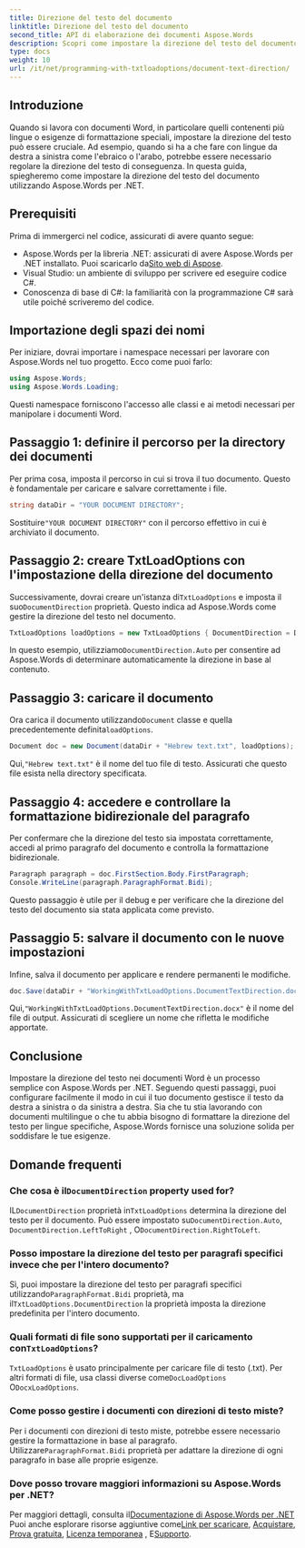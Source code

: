 ```yaml
---
title: Direzione del testo del documento
linktitle: Direzione del testo del documento
second_title: API di elaborazione dei documenti Aspose.Words
description: Scopri come impostare la direzione del testo del documento in Word usando Aspose.Words per .NET con questa guida passo-passo. Perfetta per gestire le lingue da destra a sinistra.
type: docs
weight: 10
url: /it/net/programming-with-txtloadoptions/document-text-direction/
---
```

## Introduzione

Quando si lavora con documenti Word, in particolare quelli contenenti più lingue o esigenze di formattazione speciali, impostare la direzione del testo può essere cruciale. Ad esempio, quando si ha a che fare con lingue da destra a sinistra come l'ebraico o l'arabo, potrebbe essere necessario regolare la direzione del testo di conseguenza. In questa guida, spiegheremo come impostare la direzione del testo del documento utilizzando Aspose.Words per .NET. 

## Prerequisiti

Prima di immergerci nel codice, assicurati di avere quanto segue:

-  Aspose.Words per la libreria .NET: assicurati di avere Aspose.Words per .NET installato. Puoi scaricarlo da[Sito web di Aspose](https://releases.aspose.com/words/net/).
- Visual Studio: un ambiente di sviluppo per scrivere ed eseguire codice C#.
- Conoscenza di base di C#: la familiarità con la programmazione C# sarà utile poiché scriveremo del codice.

## Importazione degli spazi dei nomi

Per iniziare, dovrai importare i namespace necessari per lavorare con Aspose.Words nel tuo progetto. Ecco come puoi farlo:

```csharp
using Aspose.Words;
using Aspose.Words.Loading;
```

Questi namespace forniscono l'accesso alle classi e ai metodi necessari per manipolare i documenti Word.

## Passaggio 1: definire il percorso per la directory dei documenti

Per prima cosa, imposta il percorso in cui si trova il tuo documento. Questo è fondamentale per caricare e salvare correttamente i file.

```csharp
string dataDir = "YOUR DOCUMENT DIRECTORY";
```

 Sostituire`"YOUR DOCUMENT DIRECTORY"` con il percorso effettivo in cui è archiviato il documento.

## Passaggio 2: creare TxtLoadOptions con l'impostazione della direzione del documento

 Successivamente, dovrai creare un'istanza di`TxtLoadOptions` e imposta il suo`DocumentDirection` proprietà. Questo indica ad Aspose.Words come gestire la direzione del testo nel documento.

```csharp
TxtLoadOptions loadOptions = new TxtLoadOptions { DocumentDirection = DocumentDirection.Auto };
```

 In questo esempio, utilizziamo`DocumentDirection.Auto` per consentire ad Aspose.Words di determinare automaticamente la direzione in base al contenuto.

## Passaggio 3: caricare il documento

 Ora carica il documento utilizzando`Document` classe e quella precedentemente definita`loadOptions`.

```csharp
Document doc = new Document(dataDir + "Hebrew text.txt", loadOptions);
```

 Qui,`"Hebrew text.txt"` è il nome del tuo file di testo. Assicurati che questo file esista nella directory specificata.

## Passaggio 4: accedere e controllare la formattazione bidirezionale del paragrafo

Per confermare che la direzione del testo sia impostata correttamente, accedi al primo paragrafo del documento e controlla la formattazione bidirezionale.

```csharp
Paragraph paragraph = doc.FirstSection.Body.FirstParagraph;
Console.WriteLine(paragraph.ParagraphFormat.Bidi);
```

Questo passaggio è utile per il debug e per verificare che la direzione del testo del documento sia stata applicata come previsto.

## Passaggio 5: salvare il documento con le nuove impostazioni

Infine, salva il documento per applicare e rendere permanenti le modifiche.

```csharp
doc.Save(dataDir + "WorkingWithTxtLoadOptions.DocumentTextDirection.docx");
```

 Qui,`"WorkingWithTxtLoadOptions.DocumentTextDirection.docx"` è il nome del file di output. Assicurati di scegliere un nome che rifletta le modifiche apportate.

## Conclusione

Impostare la direzione del testo nei documenti Word è un processo semplice con Aspose.Words per .NET. Seguendo questi passaggi, puoi configurare facilmente il modo in cui il tuo documento gestisce il testo da destra a sinistra o da sinistra a destra. Sia che tu stia lavorando con documenti multilingue o che tu abbia bisogno di formattare la direzione del testo per lingue specifiche, Aspose.Words fornisce una soluzione solida per soddisfare le tue esigenze.

## Domande frequenti

###  Che cosa è il`DocumentDirection` property used for?

IL`DocumentDirection` proprietà in`TxtLoadOptions` determina la direzione del testo per il documento. Può essere impostato su`DocumentDirection.Auto`, `DocumentDirection.LeftToRight` , O`DocumentDirection.RightToLeft`.

### Posso impostare la direzione del testo per paragrafi specifici invece che per l'intero documento?

 Sì, puoi impostare la direzione del testo per paragrafi specifici utilizzando`ParagraphFormat.Bidi` proprietà, ma il`TxtLoadOptions.DocumentDirection` la proprietà imposta la direzione predefinita per l'intero documento.

###  Quali formati di file sono supportati per il caricamento con`TxtLoadOptions`?

`TxtLoadOptions` è usato principalmente per caricare file di testo (.txt). Per altri formati di file, usa classi diverse come`DocLoadOptions` O`DocxLoadOptions`.

### Come posso gestire i documenti con direzioni di testo miste?

 Per i documenti con direzioni di testo miste, potrebbe essere necessario gestire la formattazione in base al paragrafo. Utilizzare`ParagraphFormat.Bidi` proprietà per adattare la direzione di ogni paragrafo in base alle proprie esigenze.

### Dove posso trovare maggiori informazioni su Aspose.Words per .NET?

 Per maggiori dettagli, consulta il[Documentazione di Aspose.Words per .NET](https://reference.aspose.com/words/net/) Puoi anche esplorare risorse aggiuntive come[Link per scaricare](https://releases.aspose.com/words/net/), [Acquistare](https://purchase.aspose.com/buy), [Prova gratuita](https://releases.aspose.com/), [Licenza temporanea](https://purchase.aspose.com/temporary-license/) , E[Supporto](https://forum.aspose.com/c/words/8).